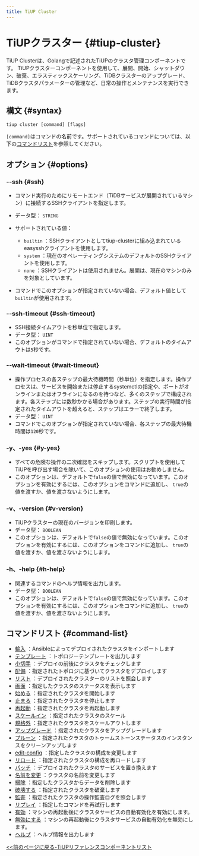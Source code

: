 ```yaml
---
title: TiUP Cluster
---
```


# TiUPクラスター {#tiup-cluster}

TiUP Clusterは、Golangで記述されたTiUPのクラスタ管理コンポーネントです。 TiUPクラスターコンポーネントを使用して、展開、開始、シャットダウン、破棄、エラスティックスケーリング、TiDBクラスターのアップグレード、TiDBクラスタパラメーターの管理など、日常の操作とメンテナンスを実行できます。

## 構文 {#syntax}

```shell
tiup cluster [command] [flags]
```

`[command]`はコマンドの名前です。サポートされているコマンドについては、以下の[コマンドリスト](#command-list)を参照してください。

## オプション {#options}

### --ssh {#ssh}

-   コマンド実行のためにリモートエンド（TiDBサービスが展開されているマシン）に接続するSSHクライアントを指定します。

-   データ型： `STRING`

-   サポートされている値：

    -   `builtin` ：SSHクライアントとしてtiup-clusterに組み込まれているeasysshクライアントを使用します。
    -   `system` ：現在のオペレーティングシステムのデフォルトのSSHクライアントを使用します。
    -   `none` ：SSHクライアントは使用されません。展開は、現在のマシンのみを対象としています。

-   コマンドでこのオプションが指定されていない場合、デフォルト値として`builtin`が使用されます。

### --ssh-timeout {#ssh-timeout}

-   SSH接続タイムアウトを秒単位で指定します。
-   データ型： `UINT`
-   このオプションがコマンドで指定されていない場合、デフォルトのタイムアウトは`5`秒です。

### --wait-timeout {#wait-timeout}

-   操作プロセスの各ステップの最大待機時間（秒単位）を指定します。操作プロセスは、サービスを開始または停止するsystemctlの指定や、ポートがオンラインまたはオフラインになるのを待つなど、多くのステップで構成されます。各ステップには数秒かかる場合があります。ステップの実行時間が指定されたタイムアウトを超えると、ステップはエラーで終了します。
-   データ型： `UINT`
-   コマンドでこのオプションが指定されていない場合、各ステップの最大待機時間は`120`秒です。

### -y、-yes {#y-yes}

-   すべての危険な操作の二次確認をスキップします。スクリプトを使用してTiUPを呼び出す場合を除いて、このオプションの使用はお勧めしません。
-   このオプションは、デフォルトで`false`の値で無効になっています。このオプションを有効にするには、このオプションをコマンドに追加し、 `true`の値を渡すか、値を渡さないようにします。

### -v、-version {#v-version}

-   TiUPクラスターの現在のバージョンを印刷します。
-   データ型： `BOOLEAN`
-   このオプションは、デフォルトで`false`の値で無効になっています。このオプションを有効にするには、このオプションをコマンドに追加し、 `true`の値を渡すか、値を渡さないようにします。

### -h、-help {#h-help}

-   関連するコマンドのヘルプ情報を出力します。
-   データ型： `BOOLEAN`
-   このオプションは、デフォルトで`false`の値で無効になっています。このオプションを有効にするには、このオプションをコマンドに追加し、 `true`の値を渡すか、値を渡さないようにします。

## コマンドリスト {#command-list}

-   [輸入](/tiup/tiup-component-cluster-import.md) ：Ansibleによってデプロイされたクラスタをインポートします
-   [テンプレート](/tiup/tiup-component-cluster-template.md) ：トポロジーテンプレートを出力します
-   [小切手](/tiup/tiup-component-cluster-check.md) ：デプロイの前後にクラスタをチェックします
-   [配備](/tiup/tiup-component-cluster-deploy.md) ：指定されたトポロジに基づいてクラスタをデプロイします
-   [リスト](/tiup/tiup-component-cluster-list.md) ：デプロイされたクラスターのリストを照会します
-   [画面](/tiup/tiup-component-cluster-display.md) ：指定したクラスタのステータスを表示します
-   [始める](/tiup/tiup-component-cluster-start.md) ：指定されたクラスタを開始します
-   [止まる](/tiup/tiup-component-cluster-stop.md) ：指定されたクラスタを停止します
-   [再起動](/tiup/tiup-component-cluster-restart.md) ：指定されたクラスタを再起動します
-   [スケールイン](/tiup/tiup-component-cluster-scale-in.md) ：指定されたクラスタのスケール
-   [規格外](/tiup/tiup-component-cluster-scale-out.md) ：指定されたクラスタをスケールアウトします
-   [アップグレード](/tiup/tiup-component-cluster-upgrade.md) ：指定されたクラスタをアップグレードします
-   [プルーン](/tiup/tiup-component-cluster-prune.md) ：指定されたクラスタのトゥームストーンステータスのインスタンスをクリーンアップします
-   [edit-config](/tiup/tiup-component-cluster-edit-config.md) ：指定したクラスタの構成を変更します
-   [リロード](/tiup/tiup-component-cluster-reload.md) ：指定されたクラスタの構成を再ロードします
-   [パッチ](/tiup/tiup-component-cluster-patch.md) ：デプロイされたクラスタのサービスを置き換えます
-   [名前を変更](/tiup/tiup-component-cluster-rename.md) ：クラスタの名前を変更します
-   [掃除](/tiup/tiup-component-cluster-clean.md) ：指定したクラスタからデータを削除します
-   [破壊する](/tiup/tiup-component-cluster-destroy.md) ：指定されたクラスタを破棄します
-   [監査](/tiup/tiup-component-cluster-audit.md) ：指定されたクラスタの操作監査ログを照会します
-   [リプレイ](/tiup/tiup-component-cluster-replay.md) ：指定したコマンドを再試行します
-   [有効](/tiup/tiup-component-cluster-enable.md) ：マシンの再起動後にクラスタサービスの自動有効化を有効にします。
-   [無効にする](/tiup/tiup-component-cluster-disable.md) ：マシンの再起動後にクラスタサービスの自動有効化を無効にします。
-   [ヘルプ](/tiup/tiup-component-cluster-help.md) ：ヘルプ情報を出力します

[&lt;&lt;前のページに戻る-TiUPリファレンスコンポーネントリスト](/tiup/tiup-reference.md#component-list)
